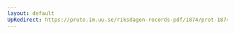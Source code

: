 ```yaml
---
layout: default
UpRedirect: https://pruto.im.uu.se/riksdagen-records-pdf/1874/prot-1874--ak--519/prot-1874--ak--519_019.pdf
---
```

